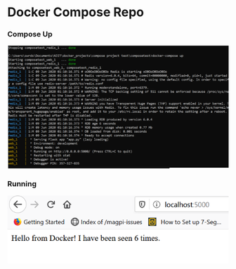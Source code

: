 # Docker Compose Repo

### Compose Up
![Compose Up](/images/Compose_up.PNG)

### Running
![running](/images/running.PNG)
